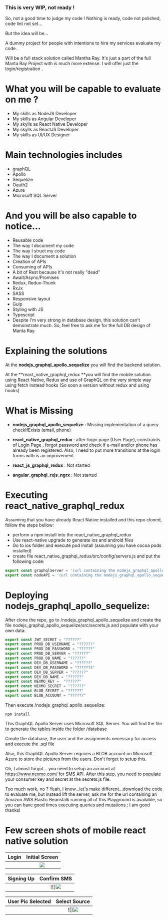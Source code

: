 ### This is very WIP, not ready !

So, not a good time to judge my code !
Nothing is ready, code not polished, 
code lint not set...

But the idea will be...

A dummy project for people with intentions
to hire my services evaluate my code.

Will be a full stack solution called Mantha Ray. It's just a part of the full Manta Ray Project with is much more extense. I will offer just the login/registration .

# What you will be capable to evaluate on me ?

- My skills as NodeJS Developer
- My skills as Angular Developer
- My skylls as React Native Developer
- My skylls as ReactJS Developer
- My skills as UI/UX Designer

# Main technologies includes

- graphQL
- Apollo
- Sequelize
- Oauth2
- Azure
- Microsoft SQL Server

# And you will be also capable to notice...

- Reusable code
- The way I document my code
- The way I struct my code
- The way I document a solution
- Creation of APIs
- Consuming of APIs
- A bit of Rest because it's not really "dead"
- Await/Async/Promises
- Redux, Redux-Thunk
- RxJx
- SASS
- Responsive layout
- Gulp
- Styling with JS
- Typescript
- Despite I'm very strong in database design, this solution can't
    demonstrate much. So, feel free to ask me for the full DB design of Manta Ray.

# Explaining the solutions

At the **nodejs_graphql_apollo_sequelize** you will find the backend solution.

At the **react_native_graphql_redux **you will find the mobile solution using React Native, Redux and use of GraphQL on the very simple way using fetch instead hooks (So soon a version without redux and using hooks)

# What is Missing

- **nodejs_graphql_apollo_sequelize** : Missing implementation of a query
checkIfExists (email, phone) 

- **react_native_graphql_redux** : after-login page (User Page), constraints of Login Page , forgot password and check if e-mail and/or phone has already been registered. Also, I need to put more transitions at the login forms with is an improvement.

- **react_js_graphql_redux** : Not started

- **angular_graphql_rxjs_ngrx** : Not started

# Executing react_native_graphql_redux

Assuming that you have already React Native installed and this repo cloned, follow the steps bellow:

- perform a npm install into the react_native_graphql_redux
- Use react-native upgrade to generate ios and android files
- Go to ios folder and execute pod install (assuming you have cocoa pods installed)
- create file react_native_graphql_redux/src/config/servers.js and put the following code:

```javascript
export const graphqlServer = '(url containing the nodejs_graphql_apollo_sequelize)/graphql'
export const nodeAPI = '(url containing the nodejs_graphql_apollo_sequelize)/'
```

# Deploying nodejs_graphql_apollo_sequelize:

After clone the repo, go to /nodejs_graphql_apollo_sequelize and create the file nodejs_graphql_apollo_sequelize/src/secrets.js and populate with your own data:

```javascript
export const JWT_SECRET = "??????"
export const PROD_DB_USERNAME = "??????"
export const PROD_DB_PASSWORD = "??????"
export const PROD_DB_SERVER = "??????"
export const PROD_DB_NAME = "??????"
export const DEV_DB_USERNAME = "??????"
export const DEV_DB_PASSWORD = "??????3"
export const DEV_DB_SERVER = "??????"
export const DEV_DB_NAME = "??????"
export const NEXMO_KEY =  "??????"
export const NEXMO_SECRET = "??????"
export const BLOB_SECRET = "??????"
export const BLOB_ACCOUNT = "??????"
```

Then execute /nodejs_graphql_apollo_sequelize:



    npm install

This GraphQL Apollo Server uses Microsoft SQL Server. You will find the file to generate the tables inside the folder /database

Create the database, the user and the assignments necessary for access and execute the .sql file

Also, this GraphQL Apollo Server requires a BLOB account on Microsoft Azure to store the pictures from the users. Don't forget to setup this.

Oh, I almost forgot... you need to setup an account
at https://www.nexmo.com/ for SMS API. After this step, you need to populate your consumer key and secret at the secrets.js file.

Too much work, no ? Yeah, I know...let's make different...download the code to evaluate me, but instead lift the server, ask me for the url containing an Amazon AWS Elastic Beanstalk running all of this.Playground is available, so you can have good times executing queries and mutations.: I am good thanks!

# Few screen shots of mobile react native solution

Login          |  Initial Screen
:-------------------------:|:-------------------------:
![![](https://s3.eu-west-2.amazonaws.com/www.marcojr.com.br/pub/mr5.png)](https://s3.eu-west-2.amazonaws.com/www.marcojr.com.br/pub/mr5.png)  |  [![](https://s3.eu-west-2.amazonaws.com/www.marcojr.com.br/pub/mr6.png)](https://s3.eu-west-2.amazonaws.com/www.marcojr.com.br/pub/mr6.png)

Signing Up         |  Confirm SMS
:-------------------------:|:-------------------------:
![![](https://s3.eu-west-2.amazonaws.com/www.marcojr.com.br/pub/mr3.png)](https://s3.eu-west-2.amazonaws.com/www.marcojr.com.br/pub/mr3.png)  |  ![][![](https://s3.eu-west-2.amazonaws.com/www.marcojr.com.br/pub/mr4.png)](https://s3.eu-west-2.amazonaws.com/www.marcojr.com.br/pub/mr4.png)

User Pic Selected          |  Select Source
:-------------------------:|:-------------------------:
![![](https://s3.eu-west-2.amazonaws.com/www.marcojr.com.br/pub/mr1.png)](https://s3.eu-west-2.amazonaws.com/www.marcojr.com.br/pub/mr1.png)  |  ![][![](https://s3.eu-west-2.amazonaws.com/www.marcojr.com.br/pub/mr2.png)](https://s3.eu-west-2.amazonaws.com/www.marcojr.com.br/pub/mr2.png)





